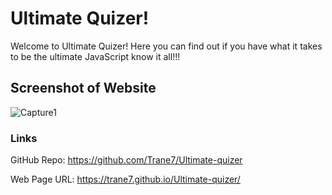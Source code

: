 # Ultimate Quizer!
Welcome to Ultimate Quizer! Here you can find out if you have what it takes to be the ultimate JavaScript know it all!!!

## Screenshot of Website
![Capture1](https://user-images.githubusercontent.com/89409597/138975646-22741a73-24cf-4c43-9f48-d88019153266.PNG)


### Links
GitHub Repo: https://github.com/Trane7/Ultimate-quizer

Web Page URL: https://trane7.github.io/Ultimate-quizer/